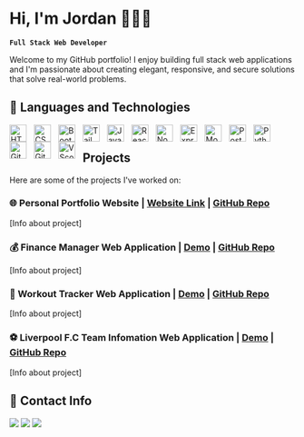 # Hi, I'm Jordan 👋👨‍💻

**`Full Stack Web Developer`**

Welcome to my GitHub portfolio! I enjoy building full stack web applications and I'm passionate about creating elegant, responsive, and secure solutions that solve real-world problems.

## 🧰 Languages and Technologies

<img align="left" alt="HTML" width="30px" style="padding-right:10px;" src="https://cdn.jsdelivr.net/gh/devicons/devicon/icons/html5/html5-original-wordmark.svg"/>
<img align="left" alt="CSS" width="30px" style="padding-right:10px;" src="https://cdn.jsdelivr.net/gh/devicons/devicon/icons/css3/css3-original-wordmark.svg"/>
<img align="left" alt="Bootstrap" width="30px" style="padding-right:10px;" src="https://cdn.jsdelivr.net/gh/devicons/devicon/icons/bootstrap/bootstrap-original.svg"/>
<img align="left" alt="TailwindCSS" width="30px" style="padding-right:10px;" src="https://cdn.jsdelivr.net/gh/devicons/devicon/icons/tailwindcss/tailwindcss-plain.svg"/>
<img align="left" alt="JavaScript" width="30px" style="padding-right:10px;" src="https://cdn.jsdelivr.net/gh/devicons/devicon/icons/javascript/javascript-original.svg"/>
<img align="left" alt="React" width="30px" style="padding-right:10px;" src="https://cdn.jsdelivr.net/gh/devicons/devicon/icons/react/react-original.svg"/>
<img align="left" alt="NodeJS" width="30px" style="padding-right:10px;" src="https://cdn.jsdelivr.net/gh/devicons/devicon/icons/nodejs/nodejs-original.svg"/>
<img align="left" alt="ExpressJS" width="30px" style="padding-right:10px;" src="https://cdn.jsdelivr.net/gh/devicons/devicon/icons/express/express-original.svg"/>
<img align="left" alt="MongoDB" width="30px" style="padding-right:10px;" src="https://cdn.jsdelivr.net/gh/devicons/devicon/icons/mongodb/mongodb-original.svg"/>
<img align="left" alt="PostgreSQL" width="30px" style="padding-right:10px;" src="https://cdn.jsdelivr.net/gh/devicons/devicon/icons/postgresql/postgresql-original.svg"/>
<img align="left" alt="Python" width="30px" style="padding-right:10px;" src="https://cdn.jsdelivr.net/gh/devicons/devicon/icons/python/python-original.svg"/>
<img align="left" alt="Git" width="30px" style="padding-right:10px;" src="https://cdn.jsdelivr.net/gh/devicons/devicon/icons/git/git-original.svg"/>
<img align="left" alt="GitHub" width="30px" style="padding-right:10px;" src="https://cdn.jsdelivr.net/gh/devicons/devicon/icons/github/github-original.svg"/>
<img align="left" alt="VScode" width="30px" style="padding-right:10px;" src="https://cdn.jsdelivr.net/gh/devicons/devicon/icons/vscode/vscode-original.svg"/>
<br/>

## Projects

Here are some of the projects I've worked on:

### 🌐 Personal Portfolio Website | <a href="https://github.com/jordanhaer" target="_blank">Website Link</a> | <a href="https://github.com/jordanhaer" target="_blank">GitHub Repo</a>

[Info about project]

### 💰 Finance Manager Web Application | <a href="https://github.com/jordanhaer" target="_blank">Demo</a> | <a href="https://github.com/jordanhaer" target="_blank">GitHub Repo</a>

[Info about project]

### 💪 Workout Tracker Web Application | <a href="https://github.com/jordanhaer" target="_blank">Demo</a> | <a href="https://github.com/jordanhaer" target="_blank">GitHub Repo</a>

[Info about project]

### ⚽ Liverpool F.C Team Infomation Web Application | <a href="https://github.com/jordanhaer" target="_blank">Demo</a> | <a href="https://github.com/jordanhaer" target="_blank">GitHub Repo</a>

[Info about project]

## 📧 Contact Info

[![](https://img.shields.io/badge/Gmail-D14836?style=for-the-badge&logo=gmail&logoColor=white)](mailto:jhaer86@gmail.com)
[![](https://img.shields.io/badge/-linkedin-blue?style=for-the-badge&logo=Linkedin&logoColor=white)](https://www.linkedin.com/in/jordanhaer/)
[![](https://img.shields.io/badge/portfolio_website-7f7f7f?style=for-the-badge&logo=google-chrome&logoColor=white)](https://github.com/jordanhaer)
